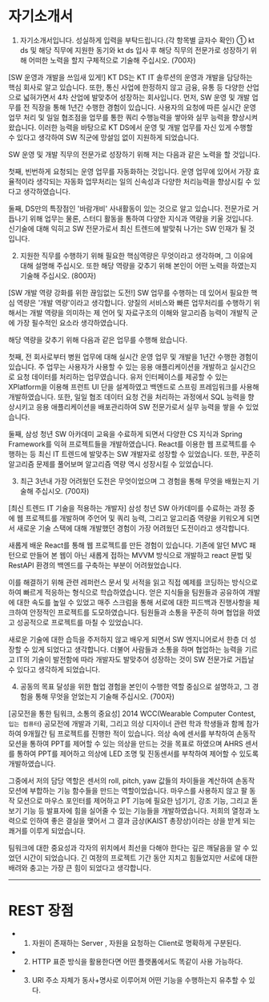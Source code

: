 

# 자기소개서


1. 자기소개서입니다. 성실하게 입력을 부탁드립니다.(각 항목별 글자수 확인)
① kt ds 및 해당 직무에 지원한 동기와 kt ds 입사 후 해당 직무의 전문가로 성장하기 위해 어떠한 노력을 할지 구체적으로 기술해 주십시오. (700자)


[SW 운영과 개발을 쓰임새 있게!]
KT DS는 KT IT 솔루션의 운영과 개발을 담당하는 핵심 회사로 알고 있습니다. 또한, 통신 사업에 한정하지 않고 금융, 유통 등 다양한 산업으로 넓혀가면서 4차 산업에 발맞추어 성장하는 회사입니다.
먼저, SW 운영 및 개발 업무를 전 직장을 통해 1년간 수행한 경험이 있습니다. 사용자의 요청에 따른 실시간 운영 업무 처리 및 일일 협조점을 업무를 통한 쿼리 수행능력을 쌓아와 실무 능력을 향상시켜 왔습니다. 이러한 능력을 바탕으로 KT DS에서 운영 및 개발 업무를 자신 있게 수행할 수 있다고 생각하여 SW 직군에 망설임 없이 지원하게 되었습니다.

SW 운영 및 개발 직무의 전문가로 성장하기 위해 저는 다음과 같은 노력을 할 것입니다.

첫째, 빈번하게 요청되는 운영 업무를 자동화하는 것입니다.
운영 업무에 있어서 가장 효율적이라 생각되는 자동화 업무처리는 일의 신속성과 다양한 처리능력을 향상시킬 수 있다고 생각하였습니다.

둘째, DS만의 특장점인 '바람개비' 사내활동이 있는 것으로 알고 있습니다. 전문가로 거듭나기 위해 업무는 물론, 스터디 활동을 통하여 다양한 지식과 역량을 키울 것입니다. 신기술에 대해 익히고 SW 전문가로서 최신 트렌드에 발맞춰 나가는 SW 인재가 될 것입니다.




2. 지원한 직무를 수행하기 위해 필요한 핵심역량은 무엇이라고 생각하며, 그 이유에 대해 설명해 주십시오. 또한 해당 역량을 갖추기 위해 본인이 어떤 노력을 하였는지 기술해 주십시오. (800자)


[SW 개발 역량 강화를 위한 끊임없는 도전!]
SW 업무를 수행하는 데 있어서 필요한 핵심 역량은 '개발 역량'이라고 생각합니다.
양질의 서비스와 빠른 업무처리를 수행하기 위해서는 개발 역량을 의미하는 제 언어 및 자료구조의 이해와 알고리즘 능력이 개발직 군에 가장 필수적인 요소라 생각하였습니다.

해당 역량을 갖추기 위해 다음과 같은 업무를 수행해 왔습니다.

첫째, 전 회사로부터 병원 업무에 대해 실시간 운영 업무 및 개발을 1년간 수행한 경험이 있습니다. 주 업무는 사용자가 사용할 수 있는 응용 애플리케이션을 개발하고 실시간으로 요청 데이터를 처리하는 업무였습니다. 유저 인터페이스를 제공할 수 있는 XPlatform을 이용해 프런트 UI 단을 설계하였고 백엔드로 스프링 프레임워크를 사용해 개발하였습니다. 또한, 일일 협조 데이터 요청 건을 처리하는 과정에서 SQL 능력을 향상시키고 응용 애플리케이션을 배포관리하여 SW 전문가로서 실무 능력을 쌓을 수 있었습니다.

둘째, 삼성 청년 SW 아카데미 교육을 수료하게 되면서 다양한 CS 지식과 Spring Framework를 익혀 프로젝트들을 개발하였습니다. React를 이용한 웹 프로젝트를 수행하는 등 최신 IT 트렌드에 발맞추는 SW 개발자로 성장할 수 있었습니다. 또한, 꾸준히 알고리즘 문제를 풀어보며 알고리즘 역량 역시 성장시킬 수 있었습니다.



3. 최근 3년내 가장 어려웠던 도전은 무엇이었으며 그 경험을 통해 무엇을 배웠는지 기술해 주십시오. (700자)


[최신 트렌드 IT 기술을 적용하는 개발자]
삼성 청년 SW 아카데미를 수료하는 과정 중에 웹 프로젝트를 개발하며 주언어 및 쿼리 능력, 그리고 알고리즘 역량을 키워오게 되면서 새로운 기술 스택에 대해 개발했던 경험이 가장 어려웠던 도전이라고 생각합니다.

새롭게 배운 React를 통해 웹 프로젝트를 만든 경험이 있습니다. 기존에 알던 MVC 패턴으로 만들어 본 웹이 아닌 새롭게 접하는 MVVM 방식으로 개발하고 react 문법 및 RestAPI 환경의 백엔드를 구축하는 부분이 어려웠었습니다.

이를 해결하기 위해 관련 레퍼런스 문서 및 서적을 읽고 직접 예제를 코딩하는 방식으로 하여 빠르게 적응하는 형식으로 학습하였습니다. 얻은 지식들을 팀원들과 공유하여 개발에 대한 속도를 높일 수 있었고 매주 스크럼을 통해 서로에 대한 피드백과 진행사항을 체크하여 안정적인 프로젝트를 도모하였습니다. 팀원들과 소통을 꾸준히 하며 협업을 하였고 성공적으로 프로젝트를 마칠 수 있었습니다.

새로운 기술에 대한 습득을 주저하지 않고 배우게 되면서 SW 엔지니어로서  한층 더 성장할 수 있게 되었다고 생각합니다. 더불어 사람들과 소통을 하며 협업하는 능력을 기르고 IT의 기술이 발전함에 따라 개발자도 발맞추어 성장하는 것이 SW 전문가로 거듭날 수 있다고 생각하게 되었습니다.



4. 공동의 목표 달성을 위한 협업 경험을 본인이 수행한 역할 중심으로 설명하고, 그 경험을 통해 무엇을 얻었는지 기술해 주십시오. (700자)


[공모전을 통한 팀워크, 소통의 중요성]
2014 WCC(Wearable Computer Contest,`입는 컴퓨터`) 공모전에 개발과 기획, 그리고 의상 디자이너 관련 학과 학생들과 함께 참가하여 9개월간 팀 프로젝트를 진행한 적이 있습니다. 의상 속에 센서를 부착하여 손동작 모션을 통하여 PPT를 제어할 수 있는 의상을 만드는 것을 목표로 하였으며 AHRS 센서를 통하여 PPT를 제어하고 의상에 LED 조명 및 진동센서를 부착하여 제어할 수 있도록 개발하였습니다.

그중에서 저의 담당 역할은 센서의 roll, pitch, yaw 값들의 차이들을 계산하여 손동작 모션에 부합하는 기능 함수들을 만드는 역할이었습니다. 마우스를 사용하지 않고 팔 동작 모션으로 마우스 포인터를 제어하고 PT 기능에 필요한 넘기기, 강조 기능, 그리고 돋보기 기능 등 발표자에 힘을 실어줄 수 있는 기능들을 개발하였습니다. 저희의 열정과 노력으로 인하여 좋은 결실을 맺어서 그 결과 금상(KAIST 총장상)이라는 상을 받게 되는 쾌거를 이루게 되었습니다.

팀워크에 대한 중요성과 각자의 위치에서 최선을 다해야 한다는 깊은 깨달음을 알 수 있었던 시간이 되었습니다. 긴 여정의 프로젝트 기간 동안 지치고 힘들었지만 서로에 대한 배려와 충고는 가장 큰 힘이 되었다고 생각합니다.





----------------------

# REST 장점
 - 1. 자원이 존재하는 Server , 자원을 요청하는 Client로 명확하게 구분된다.

 - 2. HTTP 표준 방식을 활용한다면 어떤 플랫폼에서도 똑같이 사용 가능하다.

 - 3. URI 주소 자체가 동사+명사로 이루어져 어떤 기능을 수행하는지 유추할 수 있다.

 